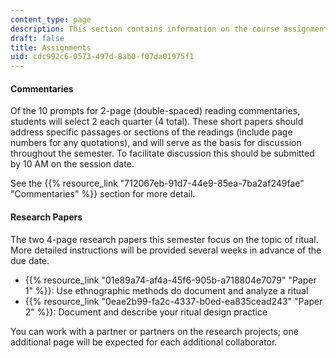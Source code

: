 ```yaml
---
content_type: page
description: This section contains information on the course assignments.
draft: false
title: Assignments
uid: cdc992c6-0573-497d-8ab0-f07da01975f1
---
```

#### Commentaries

Of the 10 prompts for 2-page (double-spaced) reading commentaries, students will select 2 each quarter (4 total). These short papers should address specific passages or sections of the readings (include page numbers for any quotations), and will serve as the basis for discussion throughout the semester. To facilitate discussion this should be submitted by 10 AM on the session date.

See the {{% resource_link "712067eb-91d7-44e9-85ea-7ba2af249fae" "Commentaries" %}} section for more detail.

#### Research Papers

The two 4-page research papers this semester focus on the topic of ritual. More detailed instructions will be provided several weeks in advance of the due date.

- {{% resource_link "01e89a74-af4a-45f6-905b-a718804e7079" "Paper 1" %}}: Use ethnographic methods do document and analyze a ritual
- {{% resource_link "0eae2b99-fa2c-4337-b0ed-ea835cead243" "Paper 2" %}}: Document and describe your ritual design practice

You can work with a partner or partners on the research projects; one additional page will be expected for each additional collaborator.